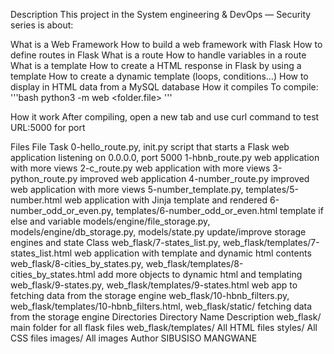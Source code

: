 Description
This project in the System engineering & DevOps ― Security series is about:

What is a Web Framework
How to build a web framework with Flask
How to define routes in Flask
What is a route
How to handle variables in a route
What is a template
How to create a HTML response in Flask by using a template
How to create a dynamic template (loops, conditions…)
How to display in HTML data from a MySQL database
How it compiles
To compile: '''bash python3 -m web <folder.file> '''

How it work
After compiling, open a new tab and use curl command to test URL:5000 for port

Files
File	Task
0-hello_route.py, init.py	script that starts a Flask web application listening on 0.0.0.0, port 5000
1-hbnb_route.py	web application with more views
2-c_route.py	web application with more views
3-python_route.py	improved web application
4-number_route.py	improved web application with more views
5-number_template.py, templates/5-number.html	web application with Jinja template and rendered
6-number_odd_or_even.py, templates/6-number_odd_or_even.html	template if else and variable
models/engine/file_storage.py, models/engine/db_storage.py, models/state.py	update/improve storage engines and state Class
web_flask/7-states_list.py, web_flask/templates/7-states_list.html	web application with template and dynamic html contents
web_flask/8-cities_by_states.py, web_flask/templates/8-cities_by_states.html	add more objects to dynamic html and templating
web_flask/9-states.py, web_flask/templates/9-states.html	web app to fetching data from the storage engine
web_flask/10-hbnb_filters.py, web_flask/templates/10-hbnb_filters.html, web_flask/static/	fetching data from the storage engine
Directories
Directory Name	Description
web_flask/	main folder for all flask files
web_flask/templates/	All HTML files
styles/	All CSS files
images/	All images
Author
SIBUSISO MANGWANE
